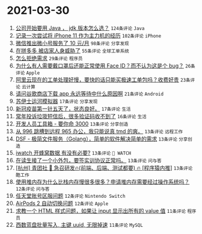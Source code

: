 # 2021-03-30

1. [公司开始要用 Java ， jdk 版本怎么选？](https://www.v2ex.com/t/766378) `124条评论` `Java`
1. [记录一次尝试将 iPhone 11 作为主力机的经历](https://www.v2ex.com/t/766389) `102条评论` `iPhone`
1. [微信推出微小号服务了 10 元/月](https://www.v2ex.com/t/766369) `98条评论` `分享发现`
1. [在拼多多 被店家人身威胁了](https://www.v2ex.com/t/766489) `55条评论` `全球工单系统`
1. [怎么拒绝需求](https://www.v2ex.com/t/766382) `29条评论` `程序员`
1. [为什么有人需要戴口罩后还能正常使用 Face ID？而不认为这是个 bug？](https://www.v2ex.com/t/766486) `26条评论` `Apple`
1. [阿里云现在的工单处理好慢，要快的话只能买极速工单包吗？收费好贵](https://www.v2ex.com/t/766527) `23条评论` `云计算`
1. [请问谷歌商店下载 app 永远等待中什么原因啊](https://www.v2ex.com/t/766425) `21条评论` `Android`
1. [苏伊士运河模拟器](https://www.v2ex.com/t/766518) `17条评论` `分享发现`
1. [新冠疫苗第一针五天了，状态良好。](https://www.v2ex.com/t/766410) `17条评论` `生活`
1. [常年投诉垃圾短信后，很多验证码收不到了](https://www.v2ex.com/t/766399) `16条评论` `生活`
1. [开发人员工具箱 - 要你命 3000](https://www.v2ex.com/t/766507) `13条评论` `分享创造`
1. [从 996 跳槽到远程 965 办公，我只能说真 tmd 的爽。](https://www.v2ex.com/t/766497) `13条评论` `远程工作`
1. [DSF - 极简文件服务（Golang），简单的软件解决简单的需求](https://www.v2ex.com/t/766471) `13条评论` `分享创造`
1. [iwatch 开蜂窝数据 有没有必要?](https://www.v2ex.com/t/766437) `13条评论` ` WATCH`
1. [在读生接了一个小外包，要签实训协议正常吗。](https://www.v2ex.com/t/766364) `13条评论` `问与答`
1. [[杭州] 青团社 🦄️ 急召研发🔥(前端、后端、测试都要) 🔥 [程序猿内推]](https://www.v2ex.com/t/766362) `13条评论` `酷工作`
1. [使用堆内存为什么比栈内存慢很多很多？申请堆内存需要经过操作系统吗？](https://www.v2ex.com/t/766490) `12条评论` `问与答`
1. [任天堂账号区服问题](https://www.v2ex.com/t/766358) `12条评论` `Nintendo Switch`
1. [AirPods 2 自动切换问题](https://www.v2ex.com/t/766354) `12条评论` `Apple`
1. [求教一个 HTML 样式问题，如果让 input 显示出所有的 value 值](https://www.v2ex.com/t/766570) `11条评论` `程序员`
1. [西数蓝盘批量写入, 主键 uuid, 无限掉速](https://www.v2ex.com/t/766549) `11条评论` `MySQL`
